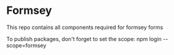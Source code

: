 # Formsey
This repo contains all components required for formsey forms

To publish packages, don't forget to set the scope:
npm login --scope=formsey